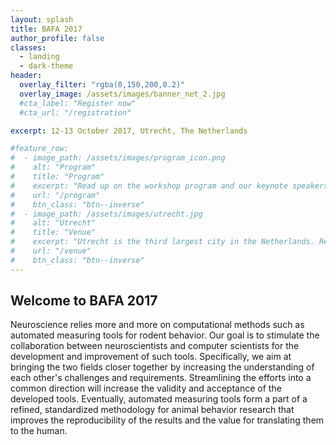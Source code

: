 ```yaml
---
layout: splash
title: BAFA 2017
author_profile: false
classes:
  - landing
  - dark-theme
header:
  overlay_filter: "rgba(0,150,200,0.2)"
  overlay_image: /assets/images/banner_net_2.jpg
  #cta_label: "Register now"
  #cta_url: "/registration"

excerpt: 12-13 October 2017, Utrecht, The Netherlands

#feature_row:
#  - image_path: /assets/images/program_icon.png
#    alt: "Program"
#    title: "Program"
#    excerpt: "Read up on the workshop program and our keynote speakers."
#    url: "/program"
#    btn_class: "btn--inverse"
#  - image_path: /assets/images/utrecht.jpg
#    alt: "Utrecht"
#    title: "Venue"
#    excerpt: "Utrecht is the third largest city in the Netherlands. Read more about the workshop location, how to get here and some tips on finding your way around."
#    url: "/venue"
#    btn_class: "btn--inverse"
---
```


## Welcome to BAFA 2017
Neuroscience relies more and more on computational methods such as automated measuring tools for rodent behavior. Our goal is to stimulate the collaboration between neuroscientists and computer scientists for the development and improvement of such tools. Specifically, we aim at bringing the two fields closer together by increasing the understanding of each other's challenges and requirements. Streamlining the efforts into a common direction will increase the validity and acceptance of the developed tools. Eventually, automated measuring tools form a part of a refined, standardized methodology for animal behavior research that improves the reproducibility of the results and the value for translating them to the human.
